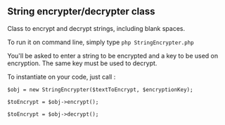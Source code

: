 ## String encrypter/decrypter class

Class to encrypt and decrypt strings, including blank spaces.

To run it on command line, simply type ```php StringEncrypter.php``` 

You'll be asked to enter a string to be encrypted and a key to be used on encryption. The same key must be used to decrypt.

To instantiate on your code, just call :



````
$obj = new StringEncrypter($textToEncrypt, $encryptionKey);

$toEncrypt = $obj->encrypt();

$toEncrypt = $obj->decrypt();
````
